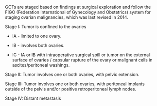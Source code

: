 GCTs are staged based on findings at surgical exploration and follow the FIGO (Federation International of Gynecology and Obstetrics) system for staging ovarian malignancies, which was last revised in 2014.

Stage I: Tumor is confined to the ovaries

- IA - limited to one ovary.

- IB - involves both ovaries.

- IC - IA or IB with intraoperative surgical spill or tumor on the external surface of ovaries / capsular rupture of the ovary or malignant cells in ascites/peritoneal washings.

Stage II: Tumor involves one or both ovaries, with pelvic extension.

Stage III: Tumor involves one or both ovaries, with peritoneal implants outside of the pelvis and/or positive retroperitoneal lymph nodes.

Stage IV: Distant metastasis